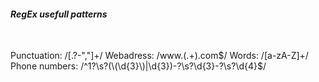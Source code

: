 #### _RegEx usefull patterns_

<br>

Punctuation: /[.?\-","]+/
Webadress: /www\.(.+)\.com$/
Words: /[a-zA-Z]+/
Phone numbers: /^1?\s?(\(\d{3}\)|\d{3})-?\s?\d{3}-?\s?\d{4}$/

